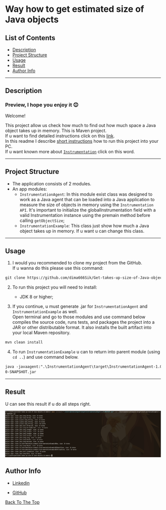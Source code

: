# Way how to get estimated size of Java objects

## List of Contents

- [Description](#description)
- [Project Structure](#project-structure)
- [Usage](#usage)
- [Result](#result)
- [Author Info](#author-info)

---

## Description

### Preview, I hope you enjoy it 😊

Welcome!

This project allow us check how much to find out how much space a Java object takes up in memory.
This is Maven project.<br>
If u want to find detailed instructions click on this [link](https://www.baeldung.com/java-size-of-object).<br>
In this readme I describe [short instructions](#usage) how to run this project into your PC.<br>
If u want known more about [`Instrumentation`](https://www.baeldung.com/java-instrumentation) click on this word.<br>

---

## Project Structure

- The application consists of 2 modules.
- An app modules:
    - `InstrumentationAgent`: In this module exist class was designed to work as a Java agent that can be loaded into a
      Java application to measure the size of objects in memory using the `Instrumentation API`. It's important to
      initialize the globalInstrumentation field with a valid Instrumentation instance using the premain method before
      calling `getObjectSize`;
    - `InstrumentationExample`: This class just show how much a Java object takes up in memory. If u want u can change
      this class.

___

## Usage

1. I would you recommended to clone my project from the GitHub.
   <br> If u wanna do this please use this command:

```md  
git clone https://github.com/dima666Sik/Get-takes-up-size-of-Java-objects-in-memory.git
```

2. To run this project you will need to install:
    - JDK 8 or higher;

3. If you continue, u must generate .jar for `InstrumentationAgent` and `InstrumentationExample` as well.<br>
Open terminal and go to those modules and use command below compiles the source code, runs tests, and packages the project into a JAR or other distributable format. It also installs the built artifact into your local Maven repository.

```md
mvn clean install
```
4. To run `InstrumentationExample` u can to return into parent module (using `cd ..`) and use command below. 

```md
java -javaagent:".\InstrumentationAgent\target\InstrumentationAgent-1.0-SNAPSHOT.jar" -jar .\InstrumentationExample\target\InstrumentationExample-1.
0-SNAPSHOT.jar
```
---

## Result

U can see this result if u do all steps right.

![Result](InstrumentationExample/src/main/resources/img_for_github/result.png)

## Author Info

- [Linkedin](https://www.linkedin.com)

- [GitHub](https://github.com/dima666Sik)

[Back To The Top](#description)